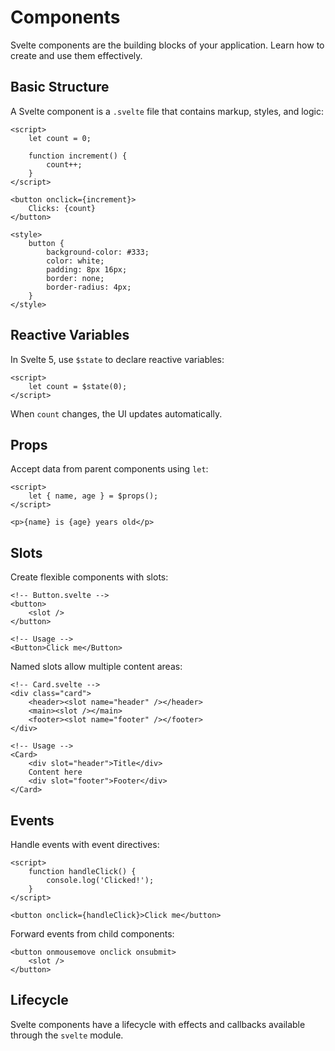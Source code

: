 # Components

Svelte components are the building blocks of your application. Learn how to create and use them effectively.

## Basic Structure

A Svelte component is a `.svelte` file that contains markup, styles, and logic:

```svelte
<script>
	let count = 0;

	function increment() {
		count++;
	}
</script>

<button onclick={increment}>
	Clicks: {count}
</button>

<style>
	button {
		background-color: #333;
		color: white;
		padding: 8px 16px;
		border: none;
		border-radius: 4px;
	}
</style>
```

## Reactive Variables

In Svelte 5, use `$state` to declare reactive variables:

```svelte
<script>
	let count = $state(0);
</script>
```

When `count` changes, the UI updates automatically.

## Props

Accept data from parent components using `let`:

```svelte
<script>
	let { name, age } = $props();
</script>

<p>{name} is {age} years old</p>
```

## Slots

Create flexible components with slots:

```svelte
<!-- Button.svelte -->
<button>
	<slot />
</button>

<!-- Usage -->
<Button>Click me</Button>
```

Named slots allow multiple content areas:

```svelte
<!-- Card.svelte -->
<div class="card">
	<header><slot name="header" /></header>
	<main><slot /></main>
	<footer><slot name="footer" /></footer>
</div>

<!-- Usage -->
<Card>
	<div slot="header">Title</div>
	Content here
	<div slot="footer">Footer</div>
</Card>
```

## Events

Handle events with event directives:

```svelte
<script>
	function handleClick() {
		console.log('Clicked!');
	}
</script>

<button onclick={handleClick}>Click me</button>
```

Forward events from child components:

```svelte
<button onmousemove onclick onsubmit>
	<slot />
</button>
```

## Lifecycle

Svelte components have a lifecycle with effects and callbacks available through the `svelte` module.
